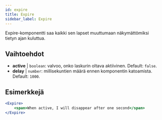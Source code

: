 ```yaml
---
id: expire 
title: Expire
sidebar_label: Expire
---
```


Expire-komponentti saa kaikki sen lapset muuttumaan näkymättömiksi tietyn ajan kuluttua.

## Vaihtoehdot

* __active__ | `boolean`: valvoo, onko laskurin oltava aktiivinen. Default: `false`.
* __delay__ | `number`: millisekuntien määrä ennen komponentin katoamista. Default: `1000`.


## Esimerkkejä

```jsx live
<Expire>
    <span>When active, I will disappear after one second</span>
</Expire>
```



